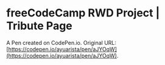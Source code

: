# freeCodeCamp RWD Project | Tribute Page

A Pen created on CodePen.io. Original URL: [https://codepen.io/ayuarista/pen/aJYOqW](https://codepen.io/ayuarista/pen/aJYOqW).


